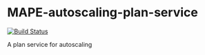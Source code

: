 # MAPE-autoscaling-plan-service
[![Build Status](https://travis-ci.org/prl-tokyo/MAPE-autoscaling-plan-service.svg?branch=master)](https://travis-ci.org/prl-tokyo/MAPE-autoscaling-plan-service)

A plan service for autoscaling
